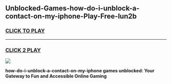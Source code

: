 
## Unblocked-Games-how-do-i-unblock-a-contact-on-my-iphone-Play-Free-lun2b
<h3>
<a href="https://premium76.site?title=how-do-i-unblock-a-contact-on-my-iphone&ref=21A">CLICK TO PLAY</a></h3>
<hr>

<h3>
<a href="https://premium76.site?title=how-do-i-unblock-a-contact-on-my-iphone&ref=21A">CLICK 2 PLAY</a>
  
</h3>

<a href="https://premium76.site?title=how-do-i-unblock-a-contact-on-my-iphone&ref=21A"><img src="https://clearcache.store/games.png"></a>


**how-do-i-unblock-a-contact-on-my-iphone games unblocked: Your Gateway to Fun and Accessible Online Gaming**
